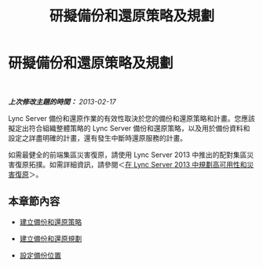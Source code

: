 ﻿---
title: 研擬備份和還原策略及規劃
TOCTitle: 研擬備份和還原策略及規劃
ms:assetid: 17599b76-1a84-4dd6-b695-c19637deb8a6
ms:mtpsurl: https://technet.microsoft.com/zh-tw/library/Hh202164(v=OCS.15)
ms:contentKeyID: 52056059
ms.date: 08/10/2015
mtps_version: v=OCS.15
ms.translationtype: HT
---

# 研擬備份和還原策略及規劃

 

_**上次修改主題的時間：** 2013-02-17_

Lync Server 備份和還原作業的有效性取決於您的備份和還原策略和計畫。您應該擬定出符合組織整體策略的 Lync Server 備份和還原策略，以及用於備份資料和設定之詳盡明確的計畫，還有發生中斷時還原服務的計畫。

如需最健全的前端集區災害復原，請使用 Lync Server 2013 中推出的配對集區災害復原拓撲。如需詳細資訊，請參閱＜[在 Lync Server 2013 中規劃高可用性和災害復原](lync-server-2013-planning-for-high-availability-and-disaster-recovery.md)＞。

## 本章節內容

  - [建立備份和還原策略](lync-server-2013-establishing-a-backup-and-restoration-strategy.md)

  - [建立備份和還原規劃](lync-server-2013-establishing-a-backup-and-restoration-plan.md)

  - [設定備份位置](lync-server-2013-setting-up-a-backup-location.md)

